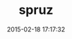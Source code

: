 ---
layout: post
title:  "spruz"
repo:   "flori/spruz"
date:   2015-02-18 17:17:32
gemurl: http://flori.github.com/spruz
---
